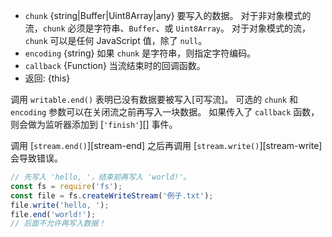 <!-- YAML
added: v0.9.4
changes:
  - version: v10.0.0
    pr-url: https://github.com/nodejs/node/pull/18780
    description: This method now returns a reference to `writable`.
  - version: v8.0.0
    pr-url: https://github.com/nodejs/node/pull/11608
    description: The `chunk` argument can now be a `Uint8Array` instance.
-->

* `chunk` {string|Buffer|Uint8Array|any} 要写入的数据。
	对于非对象模式的流，`chunk` 必须是字符串、`Buffer`、或 `Uint8Array`。
	对于对象模式的流， `chunk` 可以是任何 JavaScript 值，除了 `null`。
* `encoding` {string} 如果 `chunk` 是字符串，则指定字符编码。
* `callback` {Function} 当流结束时的回调函数。
* 返回: {this}

调用 `writable.end()` 表明已没有数据要被写入[可写流]。
可选的 `chunk` 和 `encoding` 参数可以在关闭流之前再写入一块数据。
如果传入了 `callback` 函数，则会做为监听器添加到 [`'finish'`][] 事件。

调用 [`stream.end()`][stream-end] 之后再调用 [`stream.write()`][stream-write] 会导致错误。

```js
// 先写入 'hello, '，结束前再写入 'world!'。
const fs = require('fs');
const file = fs.createWriteStream('例子.txt');
file.write('hello, ');
file.end('world!');
// 后面不允许再写入数据！
```

